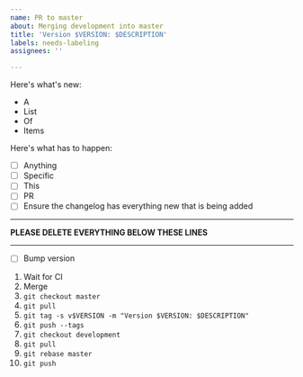 ```yaml
---
name: PR to master
about: Merging development into master
title: 'Version $VERSION: $DESCRIPTION'
labels: needs-labeling
assignees: ''

---
```


Here's what's new:
- A
- List
- Of
- Items

Here's what has to happen:
- [ ] Anything
- [ ] Specific
- [ ] This
- [ ] PR
- [ ] Ensure the changelog has everything new that is being added
***
**PLEASE DELETE EVERYTHING BELOW THESE LINES**
***
- [ ] Bump version
1. Wait for CI
1. Merge
1. `git checkout master`
1. `git pull`
1. `git tag -s v$VERSION -m "Version $VERSION: $DESCRIPTION"`
1. `git push --tags`
1. `git checkout development`
1. `git pull`
1. `git rebase master`
1. `git push`
